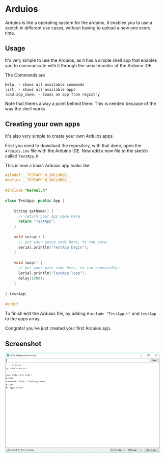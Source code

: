 # Arduios
Arduios is like a operating system for the arduino, it enables you to use a sketch in different use cases, without having to upload a new one every time.

## Usage
It's very simple to use the Arduios, as it has a simple shell app that enables you to communicate with it through the serial monitor of the Arduino IDE.

The Commands are
```
help. - shows all available commands
list. - shows all available apps
load:app_name. - loads an app from registry
```
Note that theres alway a point behind them. This is needed because of the way the shell works.

## Creating your own apps
It's also very simple to create your own Arduios apps.

First you need to download the repository, with that done, open the ``Arduios.ino`` file with the Arduino IDE.
Now add a new file to the sketch called ``TestApp.h ``.

This is how a basic Arduios app looks like
```c++
#ifndef __TESTAPP_H_INCLUDED__
#define __TESTAPP_H_INCLUDED__

#include "Kernel.h"

class TestApp: public App {
    
    String getName() {
      // return your app name here
      return "TestApp";
    }
    
    void setup() {
      // put your setup code here, to run once:
      Serial.println("TestApp begin");
    }
    
    void loop() {
      // put your main code here, to run repeatedly:
      Serial.println("TestApp loop");
      delay(1000);
    }
    
} testApp;

#endif
```

To finish edit the Arduios file, by adding ``#include "TestApp.h"`` and ``testApp`` to the apps array.

Congrats! you've just created your first Arduios app.

## Screenshot
![Screenshot](Screenshot.PNG "Screenshot of Arduios shell")
